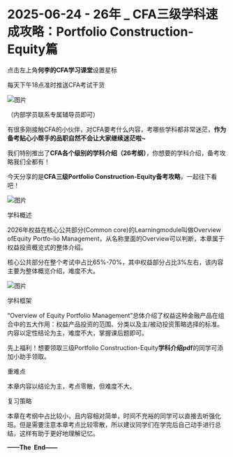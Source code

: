 # 2025-06-24 - 26年 _ CFA三级学科速成攻略：Portfolio Construction-Equity篇

点击左上角**何李的CFA学习课堂**设置星标

每天下午18点准时推送CFA考试干货

![图片](https://mmbiz.qpic.cn/mmbiz_png/X893I6ibJ7AMibTGPNF5eBQNibSRykX50tibicKNB8ZgruBMjArP63WjKccfwr4BlZKE9d3Oqepr70sTRT3XiatW7LicQ/640?wx_fmt=png&from=appmsg&tp=webp&wxfrom=5&wx_lazy=1)

（内部学员联系专属辅导员即可）

有很多刚接触CFA的小伙伴，对CFA要考什么内容，考哪些学科都非常迷茫，**作为备考贴心小帮手的品职自然不会让大家继续迷茫啦~**

我们特别推出了**CFA各个级别的学科介绍（26考纲）**，你想要的学科介绍，备考攻略我们全都有！

今天分享的是**CFA三级Portfolio Construction-Equity备考攻略**，一起往下看吧！

![图片](https://mmbiz.qpic.cn/sz_mmbiz_png/DbE3c6LAabH6fpr3PMakONelSyZZG0wQlIURooNQLV9uKKia7wuM97ZfKY3o1jRRKsTxjDAdunict4WiblRCnNbvA/640?from=appmsg&tp=webp&wxfrom=5&wx_lazy=1)

学科概述

2026年权益在核心公共部分(Common core)的Learningmodule叫做Overview ofEquity Portfo-lio Management，从名称里面的Overview可以判断，本章属于权益投资概览式的整体介绍。

核心公共部分在整个考试中占比65%-70%，其中权益部分占比3%左右，该内容主要为整体概览介绍，难度不大。

![图片](https://mmbiz.qpic.cn/sz_mmbiz_png/DbE3c6LAabH6fpr3PMakONelSyZZG0wQlIURooNQLV9uKKia7wuM97ZfKY3o1jRRKsTxjDAdunict4WiblRCnNbvA/640?from=appmsg&tp=webp&wxfrom=5&wx_lazy=1)

学科框架

“Overview of Equity Portfolio Management”总体介绍了权益这种金融产品在组合中的五大作用：权益产品投资的范围、分类以及主/被动投资策略选择的标准。内容以定性结论为主，难度不大，掌握课后题即可。

先上福利！想要领取三级Portfolio Construction-Equity**学科介绍pdf**的同学可添加小助手领取。



重难点

本章内容以结论为主，考点零散，但难度不大。


复习策略

本章在考纲中占比较小，且内容相对简单，时间不充裕的同学可以直接去听强化班。但是需要注意本章考点比较零散，所以建议同学们在学完后自己动手进行总结，这样有助于更好地理解记忆。

**——The  End——**
